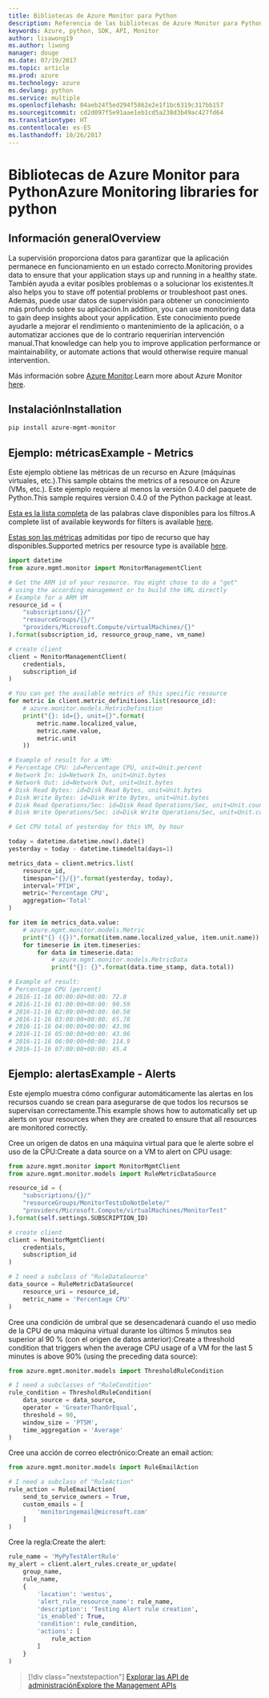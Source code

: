 ```yaml
---
title: Bibliotecas de Azure Monitor para Python
description: Referencia de las bibliotecas de Azure Monitor para Python
keywords: Azure, python, SDK, API, Monitor
author: lisawong19
ms.author: liwong
manager: douge
ms.date: 07/19/2017
ms.topic: article
ms.prod: azure
ms.technology: azure
ms.devlang: python
ms.service: multiple
ms.openlocfilehash: 04aeb24f5ed294f5862e2e1f1bc6319c317bb157
ms.sourcegitcommit: cd2d097f5e91aae1eb1cd5a238d3b49ac427fd64
ms.translationtype: HT
ms.contentlocale: es-ES
ms.lasthandoff: 10/26/2017
---
```

# <a name="azure-monitoring-libraries-for-python"></a><span data-ttu-id="700e8-104">Bibliotecas de Azure Monitor para Python</span><span class="sxs-lookup"><span data-stu-id="700e8-104">Azure Monitoring libraries for python</span></span>

## <a name="overview"></a><span data-ttu-id="700e8-105">Información general</span><span class="sxs-lookup"><span data-stu-id="700e8-105">Overview</span></span> 
<span data-ttu-id="700e8-106">La supervisión proporciona datos para garantizar que la aplicación permanece en funcionamiento en un estado correcto.</span><span class="sxs-lookup"><span data-stu-id="700e8-106">Monitoring provides data to ensure that your application stays up and running in a healthy state.</span></span> <span data-ttu-id="700e8-107">También ayuda a evitar posibles problemas o a solucionar los existentes.</span><span class="sxs-lookup"><span data-stu-id="700e8-107">It also helps you to stave off potential problems or troubleshoot past ones.</span></span> <span data-ttu-id="700e8-108">Además, puede usar datos de supervisión para obtener un conocimiento más profundo sobre su aplicación.</span><span class="sxs-lookup"><span data-stu-id="700e8-108">In addition, you can use monitoring data to gain deep insights about your application.</span></span> <span data-ttu-id="700e8-109">Este conocimiento puede ayudarle a mejorar el rendimiento o mantenimiento de la aplicación, o a automatizar acciones que de lo contrario requerirían intervención manual.</span><span class="sxs-lookup"><span data-stu-id="700e8-109">That knowledge can help you to improve application performance or maintainability, or automate actions that would otherwise require manual intervention.</span></span>

<span data-ttu-id="700e8-110">Más información sobre [Azure Monitor](https://docs.microsoft.com/azure/monitoring-and-diagnostics/monitoring-overview-azure-monitor).</span><span class="sxs-lookup"><span data-stu-id="700e8-110">Learn more about Azure Monitor [here](https://docs.microsoft.com/azure/monitoring-and-diagnostics/monitoring-overview-azure-monitor).</span></span> 

## <a name="installation"></a><span data-ttu-id="700e8-111">Instalación</span><span class="sxs-lookup"><span data-stu-id="700e8-111">Installation</span></span>
```bash
pip install azure-mgmt-monitor
```

## <a name="example---metrics"></a><span data-ttu-id="700e8-112">Ejemplo: métricas</span><span class="sxs-lookup"><span data-stu-id="700e8-112">Example - Metrics</span></span>
<span data-ttu-id="700e8-113">Este ejemplo obtiene las métricas de un recurso en Azure (máquinas virtuales, etc.).</span><span class="sxs-lookup"><span data-stu-id="700e8-113">This sample obtains the metrics of a resource on Azure (VMs, etc.).</span></span> <span data-ttu-id="700e8-114">Este ejemplo requiere al menos la versión 0.4.0 del paquete de Python.</span><span class="sxs-lookup"><span data-stu-id="700e8-114">This sample requires version 0.4.0 of the Python package at least.</span></span>

<span data-ttu-id="700e8-115">[Esta es la lista completa](https://msdn.microsoft.com/library/azure/mt743622.aspx) de las palabras clave disponibles para los filtros.</span><span class="sxs-lookup"><span data-stu-id="700e8-115">A complete list of available keywords for filters is available [here](https://msdn.microsoft.com/library/azure/mt743622.aspx).</span></span>

<span data-ttu-id="700e8-116">[Estas son las métricas](https://docs.microsoft.com/azure/monitoring-and-diagnostics/monitoring-supported-metrics) admitidas por tipo de recurso que hay disponibles.</span><span class="sxs-lookup"><span data-stu-id="700e8-116">Supported metrics per resource type is available [here](https://docs.microsoft.com/azure/monitoring-and-diagnostics/monitoring-supported-metrics).</span></span>

```python
import datetime
from azure.mgmt.monitor import MonitorManagementClient

# Get the ARM id of your resource. You might chose to do a "get"
# using the according management or to build the URL directly
# Example for a ARM VM
resource_id = (
    "subscriptions/{}/"
    "resourceGroups/{}/"
    "providers/Microsoft.Compute/virtualMachines/{}"
).format(subscription_id, resource_group_name, vm_name)

# create client
client = MonitorManagementClient(
    credentials,
    subscription_id
)

# You can get the available metrics of this specific resource
for metric in client.metric_definitions.list(resource_id):
    # azure.monitor.models.MetricDefinition
    print("{}: id={}, unit={}".format(
        metric.name.localized_value,
        metric.name.value,
        metric.unit
    ))

# Example of result for a VM:
# Percentage CPU: id=Percentage CPU, unit=Unit.percent
# Network In: id=Network In, unit=Unit.bytes
# Network Out: id=Network Out, unit=Unit.bytes
# Disk Read Bytes: id=Disk Read Bytes, unit=Unit.bytes
# Disk Write Bytes: id=Disk Write Bytes, unit=Unit.bytes
# Disk Read Operations/Sec: id=Disk Read Operations/Sec, unit=Unit.count_per_second
# Disk Write Operations/Sec: id=Disk Write Operations/Sec, unit=Unit.count_per_second

# Get CPU total of yesterday for this VM, by hour

today = datetime.datetime.now().date()
yesterday = today - datetime.timedelta(days=1)

metrics_data = client.metrics.list(
    resource_id,
    timespan="{}/{}".format(yesterday, today),
    interval='PT1H',
    metric='Percentage CPU',
    aggregation='Total'
)

for item in metrics_data.value:
    # azure.mgmt.monitor.models.Metric
    print("{} ({})".format(item.name.localized_value, item.unit.name))
    for timeserie in item.timeseries:
        for data in timeserie.data:
            # azure.mgmt.monitor.models.MetricData
            print("{}: {}".format(data.time_stamp, data.total))

# Example of result:
# Percentage CPU (percent)
# 2016-11-16 00:00:00+00:00: 72.0
# 2016-11-16 01:00:00+00:00: 90.59
# 2016-11-16 02:00:00+00:00: 60.58
# 2016-11-16 03:00:00+00:00: 65.78
# 2016-11-16 04:00:00+00:00: 43.96
# 2016-11-16 05:00:00+00:00: 43.96
# 2016-11-16 06:00:00+00:00: 114.9
# 2016-11-16 07:00:00+00:00: 45.4
```

## <a name="example---alerts"></a><span data-ttu-id="700e8-117">Ejemplo: alertas</span><span class="sxs-lookup"><span data-stu-id="700e8-117">Example - Alerts</span></span>
<span data-ttu-id="700e8-118">Este ejemplo muestra cómo configurar automáticamente las alertas en los recursos cuando se crean para asegurarse de que todos los recursos se supervisan correctamente.</span><span class="sxs-lookup"><span data-stu-id="700e8-118">This example shows how to automatically set up alerts on your resources when they are created to ensure that all resources are monitored correctly.</span></span>

<span data-ttu-id="700e8-119">Cree un origen de datos en una máquina virtual para que le alerte sobre el uso de la CPU:</span><span class="sxs-lookup"><span data-stu-id="700e8-119">Create a data source on a VM to alert on CPU usage:</span></span>
```python
from azure.mgmt.monitor import MonitorMgmtClient
from azure.mgmt.monitor.models import RuleMetricDataSource

resource_id = (
    "subscriptions/{}/"
    "resourceGroups/MonitorTestsDoNotDelete/"
    "providers/Microsoft.Compute/virtualMachines/MonitorTest"
).format(self.settings.SUBSCRIPTION_ID)

# create client
client = MonitorMgmtClient(
    credentials,
    subscription_id
)

# I need a subclass of "RuleDataSource"
data_source = RuleMetricDataSource(
    resource_uri = resource_id,
    metric_name = 'Percentage CPU'
)
```
<span data-ttu-id="700e8-120">Cree una condición de umbral que se desencadenará cuando el uso medio de la CPU de una máquina virtual durante los últimos 5 minutos sea superior al 90 % (con el origen de datos anterior):</span><span class="sxs-lookup"><span data-stu-id="700e8-120">Create a threshold condition that triggers when the average CPU usage of a VM for the last 5 minutes is above 90% (using the preceding data source):</span></span>
```python
from azure.mgmt.monitor.models import ThresholdRuleCondition

# I need a subclasses of "RuleCondition"
rule_condition = ThresholdRuleCondition(
    data_source = data_source,
    operator = 'GreaterThanOrEqual',
    threshold = 90,
    window_size = 'PT5M',
    time_aggregation = 'Average'
)
```

<span data-ttu-id="700e8-121">Cree una acción de correo electrónico:</span><span class="sxs-lookup"><span data-stu-id="700e8-121">Create an email action:</span></span>
```python
from azure.mgmt.monitor.models import RuleEmailAction

# I need a subclass of "RuleAction"
rule_action = RuleEmailAction(
    send_to_service_owners = True,
    custom_emails = [
        'monitoringemail@microsoft.com'
    ]
)
```

<span data-ttu-id="700e8-122">Cree la regla:</span><span class="sxs-lookup"><span data-stu-id="700e8-122">Create the alert:</span></span>
```python
rule_name = 'MyPyTestAlertRule'
my_alert = client.alert_rules.create_or_update(
    group_name,
    rule_name,
    {
        'location': 'westus',
        'alert_rule_resource_name': rule_name,
        'description': 'Testing Alert rule creation',
        'is_enabled': True,
        'condition': rule_condition,
        'actions': [
            rule_action
        ]
    }
)
```
> [!div class="nextstepaction"]
> [<span data-ttu-id="700e8-123">Explorar las API de administración</span><span class="sxs-lookup"><span data-stu-id="700e8-123">Explore the Management APIs</span></span>](/python/api/overview/azure/monitoring/managementlibrary)
